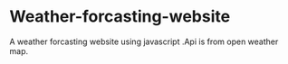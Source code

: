 # Weather-forcasting-website
A weather forcasting website using javascript .Api is from open weather map.

